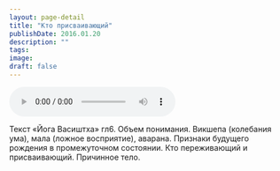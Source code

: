 ```yaml
---
layout: page-detail
title: "Кто присваивающий"
publishDate: 2016.01.20
description: ""
tags:
image:
draft: false
---
```


<audio title="2016.01.20 - Кто присваивающий.mp3" src="https://filer-api.advayta.org/v1.0/public/files/73037" controls=""></audio>

 Текст «Йога Васиштха» гл6\. Объем понимания. Викшепа (колебания ума), мала (ложное восприятие), аварана. Признаки будущего рождения в промежуточном состоянии. Кто переживающий и присваивающий. Причинное тело. 

  
